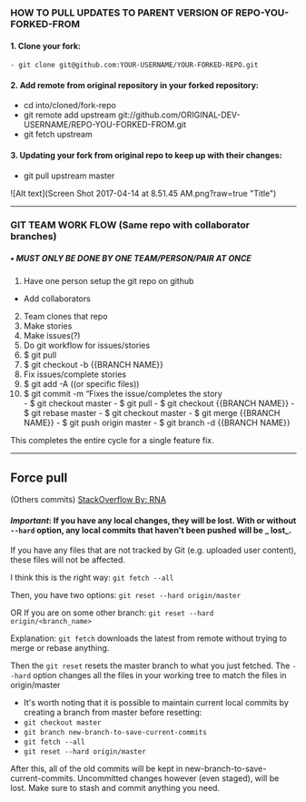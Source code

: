 ### HOW TO PULL UPDATES TO PARENT VERSION OF REPO-YOU-FORKED-FROM
#### 1. Clone your fork:
    - git clone git@github.com:YOUR-USERNAME/YOUR-FORKED-REPO.git
#### 2. Add remote from original repository in your forked repository:
  -   cd into/cloned/fork-repo
  -  git remote add upstream git://github.com/ORIGINAL-DEV-USERNAME/REPO-YOU-FORKED-FROM.git
    <!-- (tom-cons spritr Repo: https://github.com/tom-con/spritr.git) -->
  -  git fetch upstream

#### 3. Updating your fork from original repo to keep up with their changes:

   -  git pull upstream master

![Alt text](Screen Shot 2017-04-14 at 8.51.45 AM.png?raw=true "Title")

_________________________________________

### GIT TEAM WORK FLOW (Same repo with collaborator branches)

##### • MUST ONLY BE DONE BY ONE TEAM/PERSON/PAIR AT ONCE

1. Have one person setup the git repo on github
  -  Add collaborators
2. Team clones that repo
3. Make stories
4. Make issues(?)
5. Do git workflow for issues/stories
  1.  $ git pull
 2.  $ git checkout -b {{BRANCH NAME}}
  3.  Fix issues/complete stories
 4.  $ git add -A ((or specific files))
 5.  $ git commit -m “Fixes the issue/completes the story  
    - $ git checkout master
    - $ git pull
    - $ git checkout {{BRANCH NAME}}
    - $ git rebase master
    - $ git checkout master
    - $ git merge {{BRANCH NAME}}
    - $ git push origin master
    - $ git branch -d {{BRANCH NAME}}

This completes the entire cycle for a single feature fix.

_________________________________________
## **Force pull**
(Others commits)
[StackOverflow
By: RNA](http://stackoverflow.com/questions/1125968/how-do-i-force-git-pull-to-overwrite-local-files)

#### _Important_: If you have any local changes, they will be lost. With or without `--hard` option, any local commits that haven't been pushed will be **_ lost_**.

If you have any files that are not tracked by Git (e.g. uploaded user content), these files will not be affected.

I think this is the right way:
`git fetch --all`

Then, you have two options: `git reset --hard origin/master`

OR If you are on some other branch: `git reset --hard origin/<branch_name>`

Explanation:
`git fetch` downloads the latest from remote without trying to merge or rebase anything.

Then the `git reset` resets the master branch to what you just fetched. The `--hard` option changes all the files in your working tree to match the files in origin/master

- It's worth noting that it is possible to maintain current local commits by creating a branch from master before resetting:
- `git checkout master`
- `git branch new-branch-to-save-current-commits`
- `git fetch --all`
- `git reset --hard origin/master`

After this, all of the old commits will be kept in new-branch-to-save-current-commits. Uncommitted changes however (even staged), will be lost. Make sure to stash and commit anything you need.
